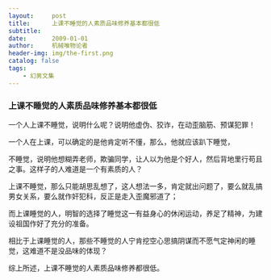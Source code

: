 ```yaml
---
layout:     post
title:      上课不睡觉的人素质品味修养基本都很低
subtitle:   
date:       2009-01-01
author:     机械唯物论者
header-img: img/the-first.png
catalog: false
tags:
    - 幻男文集
---
```



### 上课不睡觉的人素质品味修养基本都很低    

一个人上课不睡觉，说明什么呢？说明他虚伪、狡诈，在动歪脑筋、预谋犯罪！ 

一个人在上课，可以确定的是他肯定听不懂，那么，他就应该趴下睡觉，

不睡觉，说明他想糊弄老师，欺骗同学，让人以为他是个好人，然后背地里行苟且之事。这样子的人难道是一个有素质的人？ 

上课不睡觉，那么只能胡思乱想了，这人想法一多，肯定就出问题了，要么就乱搞男女关系，要么就作奸犯科，反正是走入歪魔邪道了；

而上课睡觉的人，明智的选择了睡觉这一有益身心的休闲运动，养足了精神，为建设祖国作好了充分的准备。

相比于上课睡觉的人，那些不睡觉的人宁肯挖空心思搞阴谋而不愿气定神闲的睡觉，这难道不是没品味的体现？ 

综上所述，上课不睡觉的人素质品味修养都很低。

